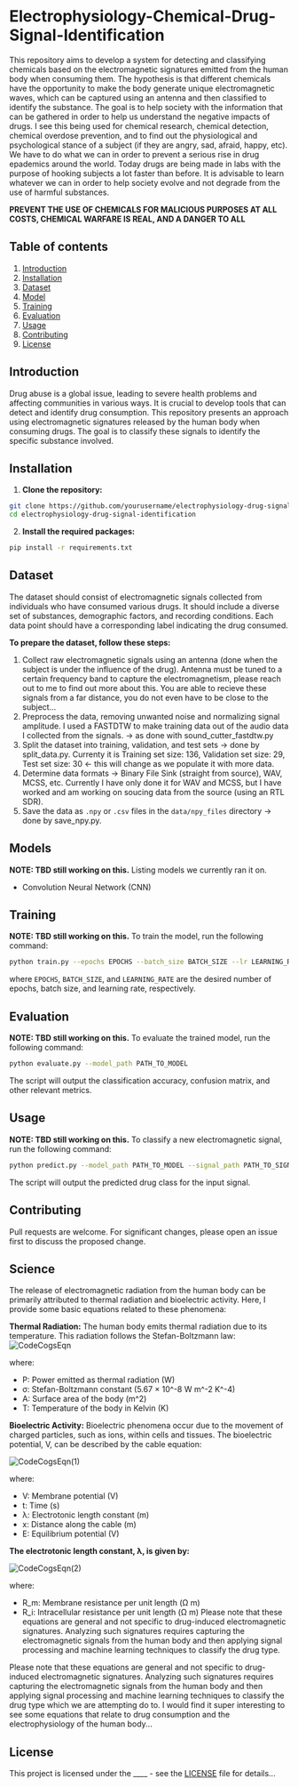 # Electrophysiology-Chemical-Drug-Signal-Identification

This repository aims to develop a system for detecting and classifying chemicals based on the electromagnetic signatures emitted from the human body when consuming them. The hypothesis is that different chemicals have the opportunity to make the body generate unique electromagnetic waves, which can be captured using an antenna and then classified to identify the substance. The goal is to help society with the information that can be gathered in order to help us understand the negative impacts of drugs. I see this being used for chemical research, chemical detection, chemical overdose prevention, and to find out the physiological and psychological stance of a subject (if they are angry, sad, afraid, happy, etc). We have to do what we can in order to prevent a serious rise in drug epademics around the world. Today drugs are being made in labs with the purpose of hooking subjects a lot faster than before. It is advisable to learn whatever we can in order to help society evolve and not degrade from the use of harmful substances.

**PREVENT THE USE OF CHEMICALS FOR MALICIOUS PURPOSES AT ALL COSTS, CHEMICAL WARFARE IS REAL, AND A DANGER TO ALL**

## Table of contents

1. [Introduction](#introduction)
2. [Installation](#installation)
3. [Dataset](#dataset)
4. [Model](#model)
5. [Training](#training)
6. [Evaluation](#evaluation)
7. [Usage](#usage)
8. [Contributing](#contributing)
9. [License](#license)

## Introduction

Drug abuse is a global issue, leading to severe health problems and affecting communities in various ways. It is crucial to develop tools that can detect and identify drug consumption. This repository presents an approach using electromagnetic signatures released by the human body when consuming drugs. The goal is to classify these signals to identify the specific substance involved.

## Installation

1. **Clone the repository:**
```bash
git clone https://github.com/yourusername/electrophysiology-drug-signal-identification.git
cd electrophysiology-drug-signal-identification
```
2. **Install the required packages:**
```bash
pip install -r requirements.txt
```

## Dataset

The dataset should consist of electromagnetic signals collected from individuals who have consumed various drugs. It should include a diverse set of substances, demographic factors, and recording conditions. Each data point should have a corresponding label indicating the drug consumed.

**To prepare the dataset, follow these steps:**

1. Collect raw electromagnetic signals using an antenna (done when the subject is under the influence of the drug). Antenna must be tuned to a certain frequency band to capture the electromagnetism, please reach out to me to find out more about this. You are able to recieve these signals from a far distance, you do not even have to be close to the subject...
2. Preprocess the data, removing unwanted noise and normalizing signal amplitude. I used a FASTDTW to make training data out of the audio data I collected from the signals. -> as done with sound_cutter_fastdtw.py
3. Split the dataset into training, validation, and test sets -> done by split_data.py. Currenty it is Training set size: 136, Validation set size: 29, Test set size: 30 <- this will change as we populate it with more data.
4. Determine data formats -> Binary File Sink (straight from source), WAV, MCSS, etc. Currently I have only done it for WAV and MCSS, but I have worked and am working on soucing data from the source (using an RTL SDR).
5. Save the data as `.npy` or `.csv` files in the `data/npy_files` directory -> done by save_npy.py.

## Models
**NOTE: TBD still working on this.**
Listing models we currently ran it on.
- Convolution Neural Network (CNN)

## Training
**NOTE: TBD still working on this.**
To train the model, run the following command:
```bash
python train.py --epochs EPOCHS --batch_size BATCH_SIZE --lr LEARNING_RATE
```
where `EPOCHS`, `BATCH_SIZE`, and `LEARNING_RATE` are the desired number of epochs, batch size, and learning rate, respectively.

## Evaluation
**NOTE: TBD still working on this.**
To evaluate the trained model, run the following command:
```bash
python evaluate.py --model_path PATH_TO_MODEL
```

The script will output the classification accuracy, confusion matrix, and other relevant metrics.

## Usage
**NOTE: TBD still working on this.**
To classify a new electromagnetic signal, run the following command:
```bash
python predict.py --model_path PATH_TO_MODEL --signal_path PATH_TO_SIGNAL
```

The script will output the predicted drug class for the input signal.

## Contributing

Pull requests are welcome. For significant changes, please open an issue first to discuss the proposed change.

## Science

The release of electromagnetic radiation from the human body can be primarily attributed to thermal radiation and bioelectric activity. Here, I provide some basic equations related to these phenomena:

**Thermal Radiation:**
The human body emits thermal radiation due to its temperature. This radiation follows the Stefan-Boltzmann law:
![CodeCogsEqn](https://user-images.githubusercontent.com/102178068/236707223-8c161cf2-9ee0-498c-8b52-59a03688ac78.png)

where:
- P: Power emitted as thermal radiation (W)
- σ: Stefan-Boltzmann constant (5.67 × 10^-8 W m^-2 K^-4)
- A: Surface area of the body (m^2)
- T: Temperature of the body in Kelvin (K)

**Bioelectric Activity:**
Bioelectric phenomena occur due to the movement of charged particles, such as ions, within cells and tissues. The bioelectric potential, V, can be described by the cable equation:

![CodeCogsEqn(1)](https://user-images.githubusercontent.com/102178068/236707232-737c9f14-8fa4-4335-ba68-cdead08fb256.png)


where:
- V: Membrane potential (V)
- t: Time (s)
- λ: Electrotonic length constant (m)
- x: Distance along the cable (m)
- E: Equilibrium potential (V)

**The electrotonic length constant, λ, is given by:**

![CodeCogsEqn(2)](https://user-images.githubusercontent.com/102178068/236707248-6107bdfd-406d-4ae2-8373-9dae709a35a2.png)

where:
- R_m: Membrane resistance per unit length (Ω m)
- R_i: Intracellular resistance per unit length (Ω m)
Please note that these equations are general and not specific to drug-induced electromagnetic signatures. Analyzing such signatures requires capturing the electromagnetic signals from the human body and then applying signal processing and machine learning techniques to classify the drug type.

Please note that these equations are general and not specific to drug-induced electromagnetic signatures. Analyzing such signatures requires capturing the electromagnetic signals from the human body and then applying signal processing and machine learning techniques to classify the drug type which we are attempting do to. I would find it super interesting to see some equations that relate to drug consumption and the electrophysiology of the human body...

## License

This project is licensed under the ____ - see the [LICENSE](LICENSE) file for details...
